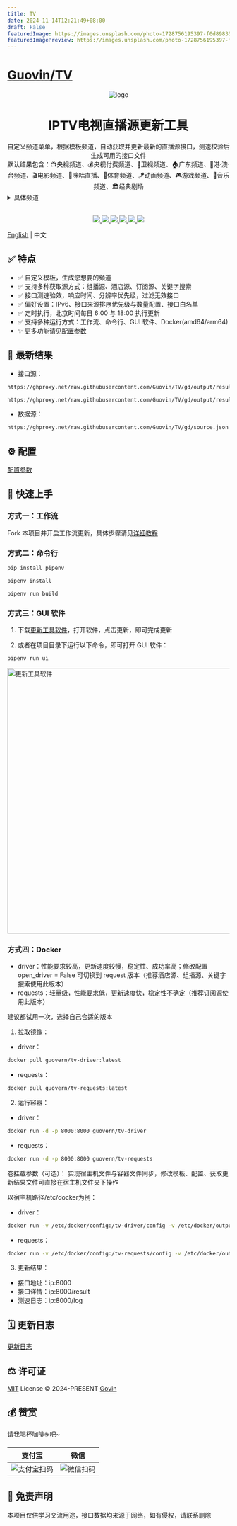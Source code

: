 ```yaml
---
title: TV
date: 2024-11-14T12:21:49+08:00
draft: False
featuredImage: https://images.unsplash.com/photo-1728756195397-f0d898354dbc?ixid=M3w0NjAwMjJ8MHwxfHJhbmRvbXx8fHx8fHx8fDE3MzE1NTgwMDh8&ixlib=rb-4.0.3
featuredImagePreview: https://images.unsplash.com/photo-1728756195397-f0d898354dbc?ixid=M3w0NjAwMjJ8MHwxfHJhbmRvbXx8fHx8fHx8fDE3MzE1NTgwMDh8&ixlib=rb-4.0.3
---
```


# [Guovin/TV](https://github.com/Guovin/TV)

<div align="center">
  <img src="./static/images/logo.png" alt="logo"/>
  <h1 align="center">IPTV电视直播源更新工具</h1>
</div>

<div align="center">自定义频道菜单，根据模板频道，自动获取并更新最新的直播源接口，测速校验后生成可用的接口文件</div>
<div align="center">默认结果包含：📺央视频道、💰央视付费频道、📡卫视频道、🏠广东频道、🌊港·澳·台频道、🎬电影频道、🎥咪咕直播、🏀体育频道、🪁动画频道、🎮游戏频道、🎵音乐频道、🏛经典剧场</div>

<details>
  <summary>具体频道</summary>
  <div>
  📺央视频道: CCTV-1, CCTV-2, CCTV-3, CCTV-4, CCTV-5, CCTV-5+, CCTV-6, CCTV-7, CCTV-8, CCTV-9, CCTV-10, CCTV-11, CCTV-12, CCTV-13, CCTV-14, CCTV-15, CCTV-16, CCTV-17, CETV1, CETV2, CETV4, CETV5
  </div>
  <br>
  <div>
  💰央视付费频道: 文化精品, 央视台球, 风云音乐, 第一剧场, 风云剧场, 怀旧剧场, 女性时尚, 高尔夫网球, 风云足球, 电视指南, 世界地理, 兵器科技
  </div>
  <br>
  <div>
  📡卫视频道: 广东卫视, 香港卫视, 浙江卫视, 湖南卫视, 北京卫视, 湖北卫视, 黑龙江卫视, 安徽卫视, 重庆卫视, 东方卫视, 东南卫视, 甘肃卫视, 广西卫视, 贵州卫视, 海南卫视, 河北卫视, 河南卫视, 吉林卫视, 江苏卫视, 江西卫视, 辽宁卫视, 内蒙古卫视, 宁夏卫视, 青海卫视, 山东卫视, 山西卫视, 陕西卫视, 四川卫视, 深圳卫视, 三沙卫视, 天津卫视, 西藏卫视, 新疆卫视, 云南卫视
  </div>
  <br>
  <div>
  🏠广东频道: 广东珠江, 广东体育, 广东新闻, 广东民生, 广东卫视, 大湾区卫视, 广州综合, 广州影视, 广州竞赛, 江门综合, 江门侨乡生活, 佛山综合, 深圳卫视, 汕头综合, 汕头经济, 汕头文旅, 茂名综合, 茂名公共
  </div>
  <br>
  <div>
  🌊港·澳·台: 翡翠台, 明珠台, 凤凰中文, 凤凰资讯, 凤凰香港, 凤凰卫视, TVBS亚洲, 香港卫视, 纬来体育, 纬来育乐, J2, Viutv, 三立台湾, 无线新闻, 三立新闻, 东森综合, 东森超视, 东森电影, Now剧集, Now华剧, 靖天资讯, 星卫娱乐, 卫视卡式
  </div>
  <br>
  <div>
  🎬电影频道: CHC家庭影院, CHC动作电影, CHC高清电影, 淘剧场, 淘娱乐, 淘电影, NewTV惊悚悬疑, NewTV动作电影, 黑莓电影, 纬来电影, 靖天映画, 靖天戏剧, 星卫娱乐, 艾尔达娱乐, 经典电影, IPTV经典电影, 天映经典, 无线星河, 星空卫视, 私人影院, 东森电影, 龙祥电影, 东森洋片, 东森超视
  </div>
  <br>
  <div>
  🎥咪咕直播: 咪咕直播1-45
  </div>
  <br>
  <div>
  🏀体育频道: CCTV-5, CCTV-5+, 广东体育, 纬来体育, 五星体育, 体育赛事, 劲爆体育, 爱体育, 超级体育, 精品体育, 广州竞赛, 深圳体育, 福建体育, 辽宁体育, 山东体育, 成都体育, 天津体育, 江苏体育, 安徽综艺体育, 吉林篮球, 睛彩篮球, 睛彩羽毛球, 睛彩广场舞, 风云足球, 足球频道, 魅力足球, 天元围棋, 快乐垂钓, JJ斗地主
  </div>
  <br>
  <div>
  🪁动画频道: 少儿动画, 卡酷动画, 动漫秀场, 新动漫, 青春动漫, 爱动漫, 中录动漫, 宝宝动画, CN卡通, 优漫卡通, 金鹰卡通, 睛彩少儿, 黑莓动画, 炫动卡通, 24H国漫热播, 浙江少儿, 河北少儿科教, 七龙珠, 火影忍者, 海绵宝宝, 中华小当家, 斗破苍穹玄幻剧, 猫和老鼠, 经典动漫, 蜡笔小新, 漫画解说
  </div>
  <br>
  <div>
  🎮游戏频道: 游戏风云, 游戏竞技, 电竞游戏, 海看电竞, 电竞天堂, 爱电竞
  </div>
  <br>
  <div>
  🎵音乐频道: CCTV-15, 风云音乐, 音乐现场, 音乐之声, 潮流音乐, 天津音乐, 音乐广播, 音乐调频广播
  </div>
  <br>
  <div>
  🏛经典剧场: 笑傲江湖, 天龙八部, 鹿鼎记, 仙剑奇侠传, 西游记, 三国演义, 水浒传, 新白娘子传奇, 天龙八部, 济公游记, 封神榜, 闯关东, 上海滩, 射雕英雄传
  </div>
</details>
<br>
<p align="center">
  <a href="https://github.com/Guovin/TV/releases/latest">
    <img src="https://img.shields.io/github/v/release/guovin/tv" />
  </a>
  <a href="https://www.python.org/">
    <img src="https://img.shields.io/badge/python-%20%3E%3D%203.8-47c219" />
  </a>
  <a href="https://github.com/Guovin/TV/releases/latest">
    <img src="https://img.shields.io/github/downloads/guovin/tv/total" />
  </a>
  <a href="https://hub.docker.com/repository/docker/guovern/tv-requests">
    <img src="https://img.shields.io/docker/pulls/guovern/tv-requests?label=docker:requests" />
  </a>
  <a href="https://hub.docker.com/repository/docker/guovern/tv-driver">
    <img src="https://img.shields.io/docker/pulls/guovern/tv-driver?label=docker:driver" />
  </a>
  <a href="https://github.com/Guovin/TV/fork">
    <img src="https://img.shields.io/github/forks/guovin/tv" />
  </a>
</p>

[English](./README_en.md) | 中文

## ✅ 特点

- ✅ 自定义模板，生成您想要的频道
- ✅ 支持多种获取源方式：组播源、酒店源、订阅源、关键字搜索
- ✅ 接口测速验效，响应时间、分辨率优先级，过滤无效接口
- ✅ 偏好设置：IPv6、接口来源排序优先级与数量配置、接口白名单
- ✅ 定时执行，北京时间每日 6:00 与 18:00 执行更新
- ✅ 支持多种运行方式：工作流、命令行、GUI 软件、Docker(amd64/arm64)
- ✨ 更多功能请见[配置参数](./docs/config.md)

## 🔗 最新结果

- 接口源：

```bash
https://ghproxy.net/raw.githubusercontent.com/Guovin/TV/gd/output/result.m3u
```

```bash
https://ghproxy.net/raw.githubusercontent.com/Guovin/TV/gd/output/result.txt
```

- 数据源：

```bash
https://ghproxy.net/raw.githubusercontent.com/Guovin/TV/gd/source.json
```

## ⚙️ 配置

[配置参数](./docs/config.md)

## 🚀 快速上手

### 方式一：工作流

Fork 本项目并开启工作流更新，具体步骤请见[详细教程](./docs/tutorial.md)

### 方式二：命令行

```python
pip install pipenv
```

```python
pipenv install
```

```python
pipenv run build
```

### 方式三：GUI 软件

1. 下载[更新工具软件](https://github.com/Guovin/TV/releases)，打开软件，点击更新，即可完成更新

2. 或者在项目目录下运行以下命令，即可打开 GUI 软件：

```python
pipenv run ui
```

<img src="./docs/images/ui.png" alt="更新工具软件" title="更新工具软件" style="height:600px" />

### 方式四：Docker

- driver：性能要求较高，更新速度较慢，稳定性、成功率高；修改配置 open_driver = False 可切换到 request 版本（推荐酒店源、组播源、关键字搜索使用此版本）
- requests：轻量级，性能要求低，更新速度快，稳定性不确定（推荐订阅源使用此版本）

建议都试用一次，选择自己合适的版本

1. 拉取镜像：
- driver：
```bash
docker pull guovern/tv-driver:latest
```

- requests：
```bash
docker pull guovern/tv-requests:latest
```

2. 运行容器：
- driver：
```bash
docker run -d -p 8000:8000 guovern/tv-driver
```

- requests：
```bash
docker run -d -p 8000:8000 guovern/tv-requests
```

卷挂载参数（可选）：
实现宿主机文件与容器文件同步，修改模板、配置、获取更新结果文件可直接在宿主机文件夹下操作

以宿主机路径/etc/docker为例：
- driver：
```bash
docker run -v /etc/docker/config:/tv-driver/config -v /etc/docker/output:/tv-driver/output -d -p 8000:8000 guovern/tv-driver
```

- requests：
```bash
docker run -v /etc/docker/config:/tv-requests/config -v /etc/docker/output:/tv-requests/output -d -p 8000:8000 guovern/tv-requests
```

3. 更新结果：
- 接口地址：ip:8000
- 接口详情：ip:8000/result
- 测速日志：ip:8000/log

## 🗓️ 更新日志

[更新日志](./CHANGELOG.md)

## ⚖️ 许可证

[MIT](./LICENSE) License &copy; 2024-PRESENT [Govin](https://github.com/guovin)

## 💰️ 赞赏

<div>请我喝杯咖啡☕️吧~</div>

| 支付宝                                    | 微信                                        |
| ----------------------------------------- | ------------------------------------------- |
| ![支付宝扫码](./static/images/alipay.jpg) | ![微信扫码](./static/images/appreciate.jpg) |

## 📣 免责声明

本项目仅供学习交流用途，接口数据均来源于网络，如有侵权，请联系删除

